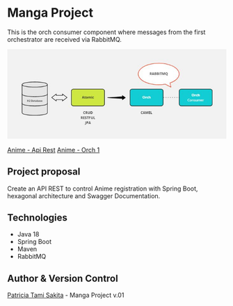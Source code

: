 # Manga Project

This is the orch consumer component where messages from the first orchestrator are received via RabbitMQ.

![alt text](https://github.com/tamisakita/anime-rest-api/blob/main/arquitetura.JPG "Arquitetura")

[Anime - Api Rest](https://github.com/tamisakita/anime-rest-api)
[Anime - Orch 1](https://github.com/tamisakita/anime-orquestrador)

## Project proposal
Create an API REST to control Anime registration with Spring Boot, hexagonal architecture and Swagger Documentation.

## Technologies
 * Java 18
 * Spring Boot
 * Maven  
 * RabbitMQ
 
 ## Author & Version Control
[Patricia Tami Sakita](https://github.com/tamisakita) - Manga Project v.01
